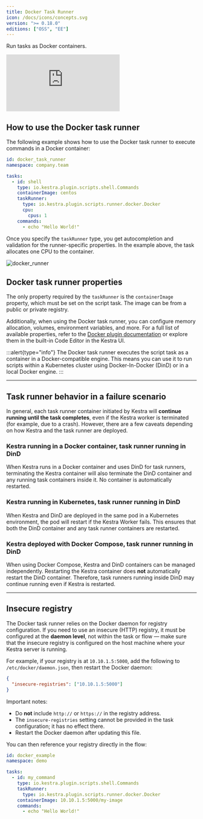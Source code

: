 ```yaml
---
title: Docker Task Runner
icon: /docs/icons/concepts.svg
version: ">= 0.18.0"
editions: ["OSS", "EE"]
---
```


Run tasks as Docker containers.

<div class="video-container">
  <iframe src="https://www.youtube.com/embed/N-Bq-TWqxiw?si=2u4_xmm2vLivKLPO" title="YouTube video player" frameborder="0" allow="accelerometer; autoplay; clipboard-write; encrypted-media; gyroscope; picture-in-picture; web-share" referrerpolicy="strict-origin-when-cross-origin" allowfullscreen></iframe>
</div>

## How to use the Docker task runner

The following example shows how to use the Docker task runner to execute commands in a Docker container:

```yaml
id: docker_task_runner
namespace: company.team

tasks:
  - id: shell
    type: io.kestra.plugin.scripts.shell.Commands
    containerImage: centos
    taskRunner:
      type: io.kestra.plugin.scripts.runner.docker.Docker
      cpu:
        cpus: 1
    commands:
      - echo "Hello World!"
```

Once you specify the `taskRunner` type, you get autocompletion and validation for the runner-specific properties. In the example above, the task allocates one CPU to the container.

![docker_runner](/docs/concepts/docker_runner.png)

## Docker task runner properties

The only property required by the `taskRunner` is the `containerImage` property, which must be set on the script task. The image can be from a public or private registry.

Additionally, when using the Docker task runner, you can configure memory allocation, volumes, environment variables, and more. For a full list of available properties, refer to the [Docker plugin documentation](/plugins/plugin-script-python/io.kestra.plugin.scripts.runner.docker.Docker) or explore them in the built-in Code Editor in the Kestra UI.

:::alert{type="info"}
The Docker task runner executes the script task as a container in a Docker-compatible engine. This means you can use it to run scripts within a Kubernetes cluster using Docker-In-Docker (DinD) or in a local Docker engine.
:::

---

## Task runner behavior in a failure scenario

In general, each task runner container initiated by Kestra will **continue running until the task completes**, even if the Kestra worker is terminated (for example, due to a crash). However, there are a few caveats depending on how Kestra and the task runner are deployed.

### Kestra running in a Docker container, task runner running in DinD

When Kestra runs in a Docker container and uses DinD for task runners, terminating the Kestra container will also terminate the DinD container and any running task containers inside it. No container is automatically restarted.

### Kestra running in Kubernetes, task runner running in DinD

When Kestra and DinD are deployed in the same pod in a Kubernetes environment, the pod will restart if the Kestra Worker fails. This ensures that both the DinD container and any task runner containers are restarted.

### Kestra deployed with Docker Compose, task runner running in DinD

When using Docker Compose, Kestra and DinD containers can be managed independently. Restarting the Kestra container does **not** automatically restart the DinD container. Therefore, task runners running inside DinD may continue running even if Kestra is restarted.

---

## Insecure registry

The Docker task runner relies on the Docker daemon for registry configuration. If you need to use an insecure (HTTP) registry, it must be configured at the **daemon level**, not within the task or flow — make sure that the insecure registry is configured on the host machine where your Kestra server is running.

For example, if your registry is at `10.10.1.5:5000`, add the following to `/etc/docker/daemon.json`, then restart the Docker daemon:

```json
{
  "insecure-registries": ["10.10.1.5:5000"]
}
```

Important notes:
* Do **not** include `http://` or `https://` in the registry address.
* The `insecure-registries` setting cannot be provided in the task configuration; it has no effect there.
* Restart the Docker daemon after updating this file.

You can then reference your registry directly in the flow:

```yaml
id: docker_example
namespace: demo

tasks:
  - id: my_command
    type: io.kestra.plugin.scripts.shell.Commands
    taskRunner:
      type: io.kestra.plugin.scripts.runner.docker.Docker
    containerImage: 10.10.1.5:5000/my-image
    commands:
      - echo "Hello World!"
```
